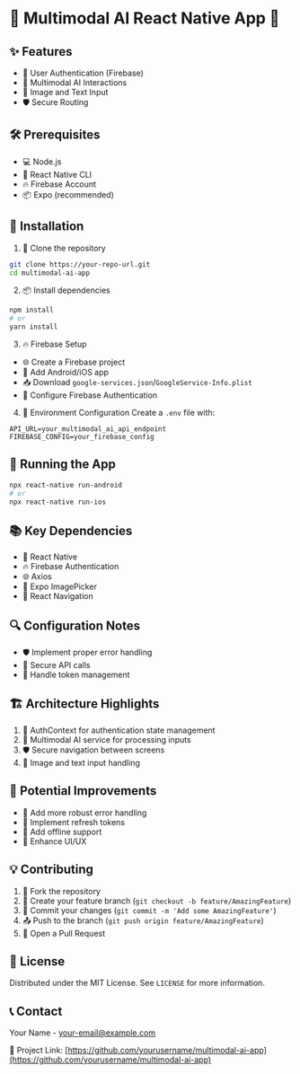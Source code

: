 # 🤖 Multimodal AI React Native App 🚀

## ✨ Features
- 🔐 User Authentication (Firebase)
- 🧠 Multimodal AI Interactions
- 📸 Image and Text Input
- 🛡️ Secure Routing

## 🛠️ Prerequisites
- 💻 Node.js
- 📱 React Native CLI
- 🔥 Firebase Account
- 📦 Expo (recommended)

## 🚧 Installation

1. 👯 Clone the repository
```bash
git clone https://your-repo-url.git
cd multimodal-ai-app
```

2. 📦 Install dependencies
```bash
npm install
# or
yarn install
```

3. 🔥 Firebase Setup
- 🌐 Create a Firebase project
- 📱 Add Android/iOS app
- 📥 Download `google-services.json`/`GoogleService-Info.plist`
- 🔐 Configure Firebase Authentication

4. 🔧 Environment Configuration
Create a `.env` file with:
```
API_URL=your_multimodal_ai_api_endpoint
FIREBASE_CONFIG=your_firebase_config
```

## 🏃 Running the App
```bash
npx react-native run-android
# or
npx react-native run-ios
```

## 📚 Key Dependencies
- 📱 React Native
- 🔥 Firebase Authentication
- 🌐 Axios
- 📸 Expo ImagePicker
- 🧭 React Navigation

## 🔍 Configuration Notes
- 🛡️ Implement proper error handling
- 🔐 Secure API calls
- 🔑 Handle token management

## 🏗️ Architecture Highlights
1. 🔐 AuthContext for authentication state management
2. 🧠 Multimodal AI service for processing inputs
3. 🛡️ Secure navigation between screens
4. 📸 Image and text input handling

## 🚀 Potential Improvements
- 🐛 Add more robust error handling
- 🔄 Implement refresh tokens
- 📴 Add offline support
- 🎨 Enhance UI/UX

## 💡 Contributing
1. 🍴 Fork the repository
2. 🌿 Create your feature branch (`git checkout -b feature/AmazingFeature`)
3. 💾 Commit your changes (`git commit -m 'Add some AmazingFeature'`)
4. 📤 Push to the branch (`git push origin feature/AmazingFeature`)
5. 🔀 Open a Pull Request

## 📜 License
Distributed under the MIT License. See `LICENSE` for more information.

## 📞 Contact
Your Name - [your-email@example.com](mailto:your-email@example.com)

🌟 Project Link: [https://github.com/yourusername/multimodal-ai-app](https://github.com/yourusername/multimodal-ai-app)
